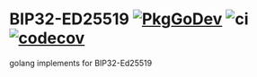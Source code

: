 # BIP32-ED25519 [![PkgGoDev](https://pkg.go.dev/badge/github.com/islishude/bip32)](https://pkg.go.dev/github.com/islishude/bip32) ![ci](https://github.com/islishude/bip32/workflows/test/badge.svg) [![codecov](https://codecov.io/gh/islishude/bip32/branch/master/graph/badge.svg)](https://codecov.io/gh/islishude/bip32)

golang implements for BIP32-Ed25519